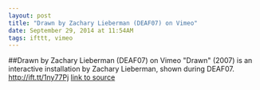 ```yaml
---
layout: post
title: "Drawn by Zachary Lieberman (DEAF07) on Vimeo"
date: September 29, 2014 at 11:54AM
tags: ifttt, vimeo
---
```

##Drawn by Zachary Lieberman (DEAF07) on Vimeo
&quot;Drawn&quot; (2007) is an interactive installation by Zachary Lieberman, shown during DEAF07. http://ift.tt/1ny77Pj
[link to source](http://ift.tt/YAXweM) 
